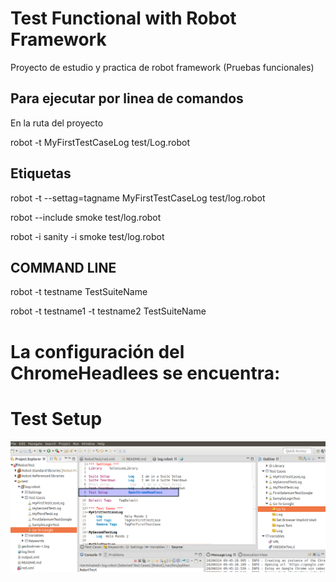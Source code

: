 # Test Functional with Robot Framework
Proyecto de estudio y practica de robot framework (Pruebas funcionales)

## Para ejecutar por linea de comandos

En la ruta del proyecto

robot -t MyFirstTestCaseLog test/Log.robot


## Etiquetas 

robot -t --settag=tagname MyFirstTestCaseLog test/log.robot

robot --include smoke test/log.robot

robot -i sanity -i smoke test/log.robot

## COMMAND LINE

robot -t testname TestSuiteName

robot -t testname1 -t testname2 TestSuiteName

# La configuración del ChromeHeadlees se encuentra:

 # Test Setup

 ![Test Setup](images/ConfHeadlees1.png)




